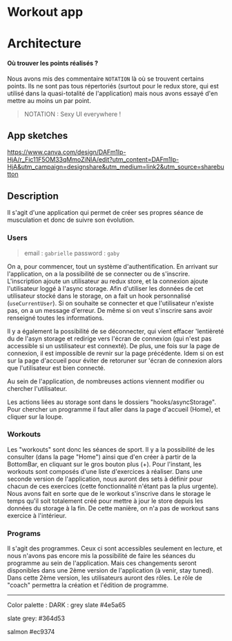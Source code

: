 # Workout app

# Architecture

#### Où trouver les points réalisés ?

Nous avons mis des commentaire <code>NOTATION</code> là où se trouvent certains points. Ils ne sont pas tous répertoriés (surtout pour le redux store, qui est utilisé dans la quasi-totalité de l'application) mais nous avons essayé d'en mettre au moins un par point.

> NOTATION : Sexy UI everywhere !

## App sketches

https://www.canva.com/design/DAFm1Ip-HjA/r_Fic11F5OM33qMmoZiNlA/edit?utm_content=DAFm1Ip-HjA&utm_campaign=designshare&utm_medium=link2&utm_source=sharebutton

## Description

Il s'agit d'une application qui permet de créer ses propres séance de musculation et donc de suivre son évolution.

### Users

> email : <code>gabrielle</code>
> password : <code>gaby</code>

On a, pour commencer, tout un système d'authentification.
En arrivant sur l'application, on a la possibilité de se connecter ou de s'inscrire. L'inscription ajoute un utilisateur au redux store, et la connexion ajoute l'utilisateur loggé à l'async storage. Afin d'utiliser les données de cet utilisateur stocké dans le storage, on a fait un hook personnalisé (<code>useCurrentUser</code>). Si on souhaite se connecter et que l'utilisateur n'existe pas, on a un message d'erreur. De même si on veut s'inscrire sans avoir renseigné toutes les informations.

Il y a également la possibilité de se déconnecter, qui vient effacer 'lentièreté du de l'asyn storage et redirige vers l'écran de connexion (qui n'est pas accessible si un ustilisateur est connexté). De plus, une fois sur la page de connexion, il est impossible de revnir sur la page précédente. Idem si on est sur la page d'accueil pour éviter de retoruner sur 'écran de connexion alors que l'utilisateur est bien connecté.

Au sein de l'application, de nombreuses actions viennent modifier ou chercher l'utilisateur.

Les actions liées au storage sont dans le dossiers "hooks/asyncStorage".
Pour chercher un programme il faut aller dans la page d'accueil (Home), et cliquer sur la loupe.

### Workouts

Les "workouts" sont donc les séances de sport. Il y a la possibilité de les consulter (dans la page "Home") ainsi que d'en créer à partir de la BottomBar, en cliquant sur le gros bouton plus (+).
Pour l'instant, les workouts sont composés d'une liste d'exercices à réaliser. Dans une seconde version de l'application, nous auront des sets à définir pour chacun de ces exercices (cette fonctionnalité n'étant pas la plus urgente). Nous avons fait en sorte que de le workout s'inscrive dans le storage le temps qu'il soit totalement créé pour mettre à jour le store depuis les données du storage à la fin. De cette manière, on n'a pas de workout sans exercice à l'intérieur.

### Programs

Il s'agit des programmes. Ceux ci sont accessibles seulement en lecture, et nous n'avons pas encore mis la possibilité de faire les séances du programme au sein de l'application. Mais ces changements seront disponibles dans une 2ème version de l'application (à venir, stay tuned).
Dans cette 2ème version, les utilisateurs auront des rôles. Le rôle de "coach" permettra la création et l'édition de programme.

---

Color palette :
DARK :
grey slate
#4e5a65

slate grey:
#364d53

salmon
#ec9374

